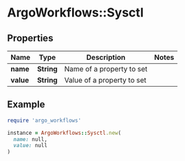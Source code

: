 # ArgoWorkflows::Sysctl

## Properties

| Name | Type | Description | Notes |
| ---- | ---- | ----------- | ----- |
| **name** | **String** | Name of a property to set |  |
| **value** | **String** | Value of a property to set |  |

## Example

```ruby
require 'argo_workflows'

instance = ArgoWorkflows::Sysctl.new(
  name: null,
  value: null
)
```

